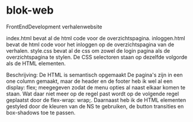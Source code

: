 # blok-web
FrontEndDevelopment verhalenwebsite

index.html bevat al de html code voor de overzichtspagina.
inloggen.html bevat de html code voor het inloggen op de overzichtspagina van de verhalen.
style.css bevat al de css om zowel de login pagina als de overzichtspagina te stylen. De CSS selectoren staan op dezelfde volgorde als de HTML elementen.

Beschrijving:
De HTML is semantisch opgemaakt
De pagina's zijn in een one column gemaakt, maar de header en de footer heb ik wel al een display: flex; meegegeven zodat de menu opties al naast elkaar komen te staan. Wat daar niet meer op de regel past wordt op de volgende regel geplaatst door de flex-wrap: wrap;. Daarnaast heb ik de HTML elementen gestyled door de kleuren van de NS te gebruiken, de button transities en box-shadows toe te passen.
